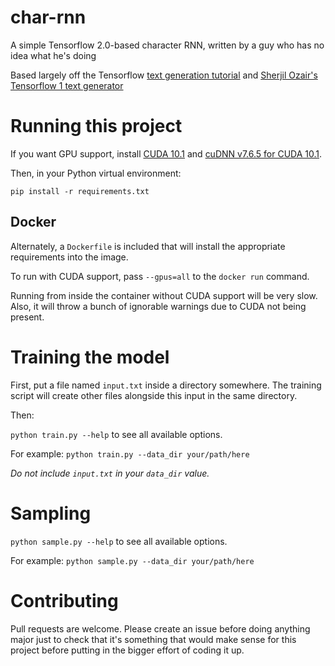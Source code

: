 # char-rnn
A simple Tensorflow 2.0-based character RNN, written by a guy who has no idea what he's doing

Based largely off the Tensorflow [text generation tutorial](https://www.tensorflow.org/tutorials/text/text_generation) and [Sherjil Ozair's Tensorflow 1 text generator](https://github.com/sherjilozair/char-rnn-tensorflow)

# Running this project
If you want GPU support, install [CUDA 10.1](https://developer.nvidia.com/cuda-10.1-download-archive-update2) and [cuDNN v7.6.5 for CUDA 10.1](https://developer.nvidia.com/rdp/cudnn-download).

Then, in your Python virtual environment:

`pip install -r requirements.txt`

## Docker
Alternately, a `Dockerfile` is included that will install the appropriate requirements into the image.

To run with CUDA support, pass `--gpus=all` to the `docker run` command.

Running from inside the container without CUDA support will be very slow.  Also, it will throw a bunch of ignorable warnings due to CUDA not being present.

# Training the model
First, put a file named `input.txt` inside a directory somewhere.  The training script will create other files alongside this input in the same directory.

Then:

`python train.py --help` to see all available options.

For example:
`python train.py --data_dir your/path/here`

_Do not include `input.txt` in your `data_dir` value._

# Sampling
`python sample.py --help` to see all available options.

For example:
`python sample.py --data_dir your/path/here`

# Contributing
Pull requests are welcome.  Please create an issue before doing anything major just to check that it's something that would make sense for this project before putting in the bigger effort of coding it up.

